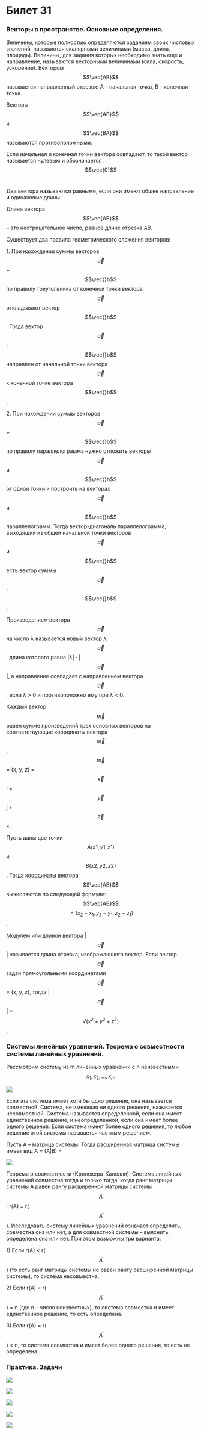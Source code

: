 # Билет 31

### **Векторы в пространстве. Основные определения.**

Величины, которые полностью определяются заданием своих числовых значений, называются скалярными величинами (масса, длина, площадь). Величины, для задания которых необходимо знать еще и направление, называются векторными величинами (сила, скорость, ускорение). Вектором $$\vec{AB}$$ называется направленный отрезок: A – начальная точка, B – конечная точка.

Векторы$$\vec{AB}$$ и $$\vec{BA}$$ называются противоположными.

Если начальная и конечная точки вектора совпадают, то такой вектор называется нулевым и обозначается $$\vec{0}$$.

Два вектора называются равными, если они имеют общее направление и одинаковые длины.

Длина вектора $$\vec{AB}$$ – это неотрицательное число, равное длине отрезка AB.&#x20;

Существует два правила геометрического сложения векторов:

1\. При нахождении суммы векторов $$\vec{a}$$ + $$\vec{}b$$ по правилу треугольника от конечной точки вектора $$\vec{a}$$ откладывают вектор  $$\vec{}b$$. Тогда вектор $$\vec{a}$$ + $$\vec{}b$$ направлен от начальной точки вектора $$\vec{a}$$ к конечной точке вектора $$\vec{}b$$.

2\. При нахождении суммы векторов $$\vec{a}$$ + $$\vec{}b$$  по правилу параллелограмма нужно отложить векторы $$\vec{a}$$ и $$\vec{}b$$ от одной точки и построить на векторах $$\vec{a}$$ и $$\vec{}b$$ параллелограмм. Тогда вектор-диагональ параллелограмма, выходящий из общей начальной точки векторов $$\vec{a}$$ и $$\vec{}b$$ есть вектор суммы $$\vec{a}$$ + $$\vec{}b$$ .

Произведением вектора $$\vec{a}$$ на число λ называется новый вектор λ$$\vec{a}$$ , длина которого равна             |λ| · |$$\vec{a}$$|, а направление совпадает с направлением вектора  $$\vec{a}$$, если λ > 0 и противоположно ему при λ < 0.

Каждый вектор $$\vec{m}$$ равен сумме произведений трех основных векторов на соответствующие координаты вектора  $$\vec{m}$$ : $$\vec{m}$$ = (x, y, z) = $$\vec{x}$$ i +  $$\vec{y}$$ j +  $$\vec{z}$$ k.

Пусть даны две точки $$A(x1, y1, z1)$$ и $$B(x2, y2, z2)$$. Тогда координаты вектора $$\vec{AB}$$ вычисляются по следующей формуле:  $$\vec{AB}$$ $$= (x_2 − x_1, y_2 − y_1, z_2 − z_1)$$.

Модулем или длиной вектора |$$\vec{a}$$| называется длина отрезка, изображающего вектор. Если вектор $$\vec{a}$$ задан прямоугольными координатами $$\vec{a}$$ = (x, y, z), тогда |$$\vec{a}$$| = $$√(x^2+y^2+z^2)$$.

### **Системы линейных уравнений. Теорема о совместности системы линейных уравнений.**

Рассмотрим систему из m линейных уравнений с n неизвестными $$x_1, x_2, . . . , x_n:$$

![](<../.gitbook/assets/image (59).png>)

Если эта система имеет хотя бы одно решение, она называется совместной. Система, не имеющая ни одного решения, называется несовместной. Система называется определенной, если она имеет единственное решение, и неопределенной, если она имеет более одного решения. Если система имеет более одного решения, то любое решение этой системы называется частным решением.

&#x20;

&#x20;

Пусть A – матрица системы. Тогда расширенная матрица системы имеет вид A = (A|B) =&#x20;

![](<../.gitbook/assets/image (22).png>)

Теорема о совместности (Кронекера-Капелли). Система линейных уравнений совместна тогда и только тогда, когда ранг матрицы системы A равен рангу расширенной матрицы системы $$A ̅$$: r(A) = r($$A ̅$$). Исследовать систему линейных уравнений означает определить, совместна она или нет, а для совместной системы – выяснить, определена она или нет. При этом возможны три варианта:

1\) Если r(A) < r($$A ̅$$) (то есть ранг матрицы системы не равен рангу расширенной матрицы системы), то система несовместна.

2\) Если r(A) = r($$A ̅$$) = n (где n – число неизвестных), то система совместна и имеет единственное решение, то есть определена.

3\) Если r(A) = r($$A ̅$$) < n, то система совместна и имеет более одного решения, то есть не определена.

&#x20;

### Практика. Задачи

![ ](<../.gitbook/assets/image (49) (1).png>)

![](<../.gitbook/assets/image (103).png>)

![](<../.gitbook/assets/image (60).png>)

![](<../.gitbook/assets/image (2).png>)

![](<../.gitbook/assets/image (11).png>)
